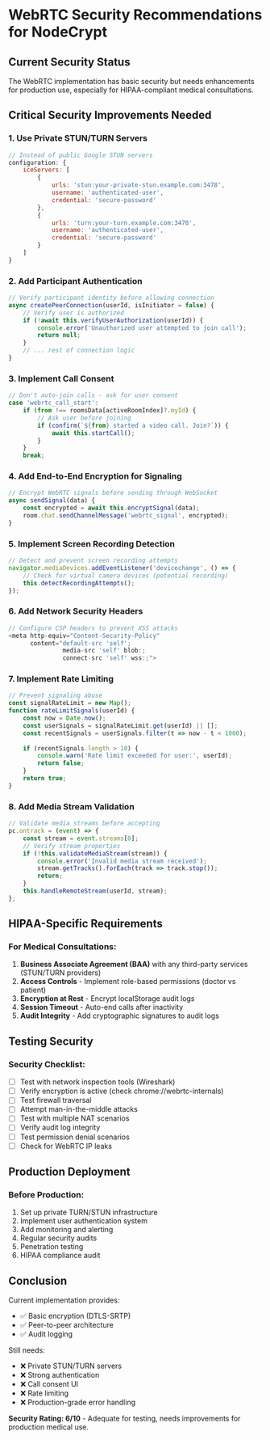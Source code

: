 # WebRTC Security Recommendations for NodeCrypt

## Current Security Status
The WebRTC implementation has basic security but needs enhancements for production use, especially for HIPAA-compliant medical consultations.

## Critical Security Improvements Needed

### 1. Use Private STUN/TURN Servers
```javascript
// Instead of public Google STUN servers
configuration: {
    iceServers: [
        {
            urls: 'stun:your-private-stun.example.com:3478',
            username: 'authenticated-user',
            credential: 'secure-password'
        },
        {
            urls: 'turn:your-turn.example.com:3478',
            username: 'authenticated-user',
            credential: 'secure-password'
        }
    ]
}
```

### 2. Add Participant Authentication
```javascript
// Verify participant identity before allowing connection
async createPeerConnection(userId, isInitiator = false) {
    // Verify user is authorized
    if (!await this.verifyUserAuthorization(userId)) {
        console.error('Unauthorized user attempted to join call');
        return null;
    }
    // ... rest of connection logic
}
```

### 3. Implement Call Consent
```javascript
// Don't auto-join calls - ask for user consent
case 'webrtc_call_start':
    if (from !== roomsData[activeRoomIndex]?.myId) {
        // Ask user before joining
        if (confirm(`${from} started a video call. Join?`)) {
            await this.startCall();
        }
    }
    break;
```

### 4. Add End-to-End Encryption for Signaling
```javascript
// Encrypt WebRTC signals before sending through WebSocket
async sendSignal(data) {
    const encrypted = await this.encryptSignal(data);
    room.chat.sendChannelMessage('webrtc_signal', encrypted);
}
```

### 5. Implement Screen Recording Detection
```javascript
// Detect and prevent screen recording attempts
navigator.mediaDevices.addEventListener('devicechange', () => {
    // Check for virtual camera devices (potential recording)
    this.detectRecordingAttempts();
});
```

### 6. Add Network Security Headers
```javascript
// Configure CSP headers to prevent XSS attacks
<meta http-equiv="Content-Security-Policy" 
      content="default-src 'self'; 
               media-src 'self' blob:; 
               connect-src 'self' wss:;">
```

### 7. Implement Rate Limiting
```javascript
// Prevent signaling abuse
const signalRateLimit = new Map();
function rateLimitSignals(userId) {
    const now = Date.now();
    const userSignals = signalRateLimit.get(userId) || [];
    const recentSignals = userSignals.filter(t => now - t < 1000);
    
    if (recentSignals.length > 10) {
        console.warn('Rate limit exceeded for user:', userId);
        return false;
    }
    return true;
}
```

### 8. Add Media Stream Validation
```javascript
// Validate media streams before accepting
pc.ontrack = (event) => {
    const stream = event.streams[0];
    // Verify stream properties
    if (!this.validateMediaStream(stream)) {
        console.error('Invalid media stream received');
        stream.getTracks().forEach(track => track.stop());
        return;
    }
    this.handleRemoteStream(userId, stream);
};
```

## HIPAA-Specific Requirements

### For Medical Consultations:
1. **Business Associate Agreement (BAA)** with any third-party services (STUN/TURN providers)
2. **Access Controls** - Implement role-based permissions (doctor vs patient)
3. **Encryption at Rest** - Encrypt localStorage audit logs
4. **Session Timeout** - Auto-end calls after inactivity
5. **Audit Integrity** - Add cryptographic signatures to audit logs

## Testing Security

### Security Checklist:
- [ ] Test with network inspection tools (Wireshark)
- [ ] Verify encryption is active (check chrome://webrtc-internals)
- [ ] Test firewall traversal
- [ ] Attempt man-in-the-middle attacks
- [ ] Test with multiple NAT scenarios
- [ ] Verify audit log integrity
- [ ] Test permission denial scenarios
- [ ] Check for WebRTC IP leaks

## Production Deployment

### Before Production:
1. Set up private TURN/STUN infrastructure
2. Implement user authentication system
3. Add monitoring and alerting
4. Regular security audits
5. Penetration testing
6. HIPAA compliance audit

## Conclusion

Current implementation provides:
- ✅ Basic encryption (DTLS-SRTP)
- ✅ Peer-to-peer architecture
- ✅ Audit logging

Still needs:
- ❌ Private STUN/TURN servers
- ❌ Strong authentication
- ❌ Call consent UI
- ❌ Rate limiting
- ❌ Production-grade error handling

**Security Rating: 6/10** - Adequate for testing, needs improvements for production medical use.